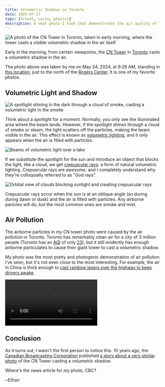 ```yaml
---
title: Volumetric Shadows in Toronto
date: 2025-07-17
tags: [travel, curio, physics]
description: A neat photo I took that demonstrates the air quality of Toronto via the volumetric shadow cast by the CN Tower
---
```


![A photo of the CN Tower in Toronto, taken in early morning, where the tower casts a visible volumetric shadow in the air itself](~/cn_tower_shadow.webp)

Early in the morning, from certain viewpoints, the [CN Tower](https://en.wikipedia.org/wiki/CN_Tower) in [Toronto](https://en.wikipedia.org/wiki/Toronto) casts a volumetric shadow in the air.

The photo above was taken by me on May 24, 2024, at 9:26 AM, standing in [this location](https://maps.app.goo.gl/s5EvpEsEkwLTvgqC8), just to the north of the [Rogers Center](https://en.wikipedia.org/wiki/Rogers_Centre). It is one of my favorite photos.

## Volumetric Light and Shadow

![A spotlight shining in the dark through a cloud of smoke, casting a volumetric light in the smoke](~/spotlight_in_smoke.webp)

Think about a spotlight for a moment. Normally, you only see the illuminated area where the beam lands. However, if the spotlight shines through a cloud of smoke or steam, the light scatters off the particles, making the beam visible in the air. This effect is known as [volumetric lighting](https://en.wikipedia.org/wiki/Volumetric_lighting), and it only appears when the air is filled with particles.

![Beams of volumetric light over a lake](~/crepuscular_rays.webp)

If we substitute the spotlight for the sun and introduce an object that blocks the light, like a cloud, we get [crepuscular rays](https://en.wikipedia.org/wiki/Crepuscular_rays): a form of natural volumetric lighting. Crepuscular rays are *awesome*, and I completely understand why they're colloquially referred to as "God rays". 

![Orbital view of clouds blocking sunlight and creating crepuscular rays](~/crepuscular_rays_orbital.webp)

Crepuscular rays occur when the sun is at an oblique angle (so during during dawn or dusk) and the air is filled with particles. Any airborne panicles will do, but the most common ones are smoke and mist.

## Air Pollution

The airborne particles in my CN tower photo were caused by the air pollution in Toronto. Toronto has remarkably clean air for a city of 3 million people (Toronto has an [AQI](https://www.iqair.com/) of only [23](https://www.iqair.com/us/canada/ontario/toronto)), but it still evidently has enough airborne particulates to cause their giant tower to cast a volumetric shadow.

My photo was the most pretty and photogenic demonstration of air pollution I've seen, but it's not even close to the most interesting. For example, the air in China is thick enough to [cast rainbow lasers over the highway to keep drivers awake](https://www.drive.com.au/news/video-china-testing-anti-sleep-laser-display-on-highway/).

![bright flashing colourful lasers over a Chinese highway](~/highway_lasers.webm)

## Conclusion

As it turns out, I wasn't the first person to notice this. 10 years ago, the [Canadian Broadcasting Corporation](https://en.wikipedia.org/wiki/Canadian_Broadcasting_Corporation) published [a story about a very similar photo](https://www.cbc.ca/news/canada/toronto/what-was-this-beam-radiating-from-the-cn-tower-1.3242665) of the CN Tower casting a volumetric shadow. 

Where's the news article for *my* photo, CBC?

~Ethan
